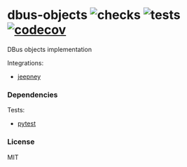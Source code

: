 # dbus-objects ![checks](https://github.com/FFY00/dbus-objects/workflows/checks/badge.svg) ![tests](https://github.com/FFY00/dbus-objects/workflows/tests/badge.svg) [![codecov](https://codecov.io/gh/FFY00/dbus-objects/branch/master/graph/badge.svg)](https://codecov.io/gh/FFY00/dbus-objects)

DBus objects implementation

Integrations:
  - [jeepney](https://gitlab.com/takluyver/jeepney)


### Dependencies

Tests:
  - [pytest](https://github.com/pytest-dev/pytest)


### License

MIT
